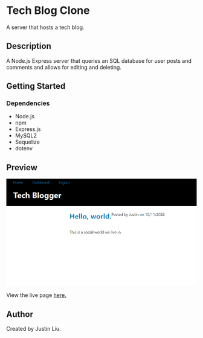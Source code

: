 # Tech Blog Clone

A server that hosts a tech blog.

## Description

A Node.js Express server that queries an SQL database for user posts and comments and allows for editing and deleting.

## Getting Started

### Dependencies

* Node.js
* npm
* Express.js
* MySQL2
* Sequelize
* dotenv

## Preview

![Website preview](/assets/preview.PNG)

View the live page [here.](https://protected-bastion-78238.herokuapp.com)

## Author

Created by Justin Liu.
